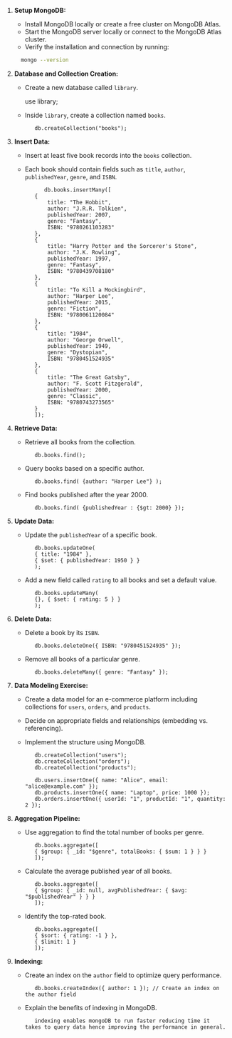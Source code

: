 1. **Setup MongoDB:**

   - Install MongoDB locally or create a free cluster on MongoDB Atlas.
   - Start the MongoDB server locally or connect to the MongoDB Atlas cluster.
   - Verify the installation and connection by running:
   ```sh
     mongo --version
     ```

2. **Database and Collection Creation:**

   - Create a new database called `library`.

        use library;


   - Inside `library`, create a collection named `books`.

            db.createCollection("books");



3. **Insert Data:**

   - Insert at least five book records into the `books` collection.
   - Each book should contain fields such as `title`, `author`, `publishedYear`, `genre`, and `ISBN`.

               db.books.insertMany([
            {
                title: "The Hobbit",
                author: "J.R.R. Tolkien",
                publishedYear: 2007,
                genre: "Fantasy",
                ISBN: "9780261103283"
            },
            {
                title: "Harry Potter and the Sorcerer's Stone",
                author: "J.K. Rowling",
                publishedYear: 1997,
                genre: "Fantasy",
                ISBN: "9780439708180"
            },
            {
                title: "To Kill a Mockingbird",
                author: "Harper Lee",
                publishedYear: 2015,
                genre: "Fiction",
                ISBN: "9780061120084"
            },
            {
                title: "1984",
                author: "George Orwell",
                publishedYear: 1949,
                genre: "Dystopian",
                ISBN: "9780451524935"
            },
            {
                title: "The Great Gatsby",
                author: "F. Scott Fitzgerald",
                publishedYear: 2000,
                genre: "Classic",
                ISBN: "9780743273565"
            }
            ]);



4. **Retrieve Data:**

   - Retrieve all books from the collection.

            db.books.find();


   - Query books based on a specific author.

            db.books.find( {author: "Harper Lee"} );


   - Find books published after the year 2000.

            db.books.find( {publishedYear : {$gt: 2000} });

5. **Update Data:**

   - Update the `publishedYear` of a specific book.

            db.books.updateOne(
            { title: "1984" },
            { $set: { publishedYear: 1950 } }
            );

   - Add a new field called `rating` to all books and set a default value.

            db.books.updateMany(
            {}, { $set: { rating: 5 } }
            );

6. **Delete Data:**

   - Delete a book by its `ISBN`.

            db.books.deleteOne({ ISBN: "9780451524935" }); 

   - Remove all books of a particular genre.

            db.books.deleteMany({ genre: "Fantasy" }); 

7. **Data Modeling Exercise:**

   - Create a data model for an e-commerce platform including collections for `users`, `orders`, and `products`.
   - Decide on appropriate fields and relationships (embedding vs. referencing).
   - Implement the structure using MongoDB.

            db.createCollection("users");
            db.createCollection("orders");
            db.createCollection("products");

            db.users.insertOne({ name: "Alice", email: "alice@example.com" });
            db.products.insertOne({ name: "Laptop", price: 1000 });
            db.orders.insertOne({ userId: "1", productId: "1", quantity: 2 });

8. **Aggregation Pipeline:**

   - Use aggregation to find the total number of books per genre.

            db.books.aggregate([
            { $group: { _id: "$genre", totalBooks: { $sum: 1 } } }
            ]); 

   - Calculate the average published year of all books.

            db.books.aggregate([
            { $group: { _id: null, avgPublishedYear: { $avg: "$publishedYear" } } }
            ]); 

   - Identify the top-rated book.

            db.books.aggregate([
            { $sort: { rating: -1 } },
            { $limit: 1 }
            ]);

9. **Indexing:**

   - Create an index on the `author` field to optimize query performance.

            db.books.createIndex({ author: 1 }); // Create an index on the author field

   - Explain the benefits of indexing in MongoDB.

            indexing enables mongoDB to run faster reducing time it takes to query data hence improving the performance in general.
